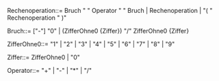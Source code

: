 Rechenoperation::= Bruch " " Operator " " Bruch | Rechenoperation | "( " Rechenoperation " )"

Bruch::= ["-"] "0" | (ZifferOhne0 {Ziffer}) "/" ZifferOhne0 {Ziffer}

ZifferOhne0::= "1" | "2" | "3" | "4" | "5" | "6" | "7" | "8" | "9"

Ziffer::= ZifferOhne0 | "0"

Operator::= "+" | "-" | "*" | "/"
